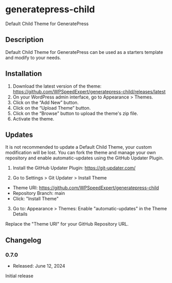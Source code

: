 # generatepress-child
Default Child Theme for GeneratePress

## Description
Default Child Theme for GeneratePress can be used as a starters template and modify to your needs.

## Installation
1. Download the latest version of the theme: https://github.com/WPSpeedExpert/generatepress-child/releases/latest
2. On your WordPress admin interface, go to Appearance > Themes.
3. Click on the “Add New” button.
4. Click on the “Upload Theme” button.
5. Click on the “Browse” button to upload the theme's zip file.
6. Activate the theme.

## Updates
It is not recommended to update a Default Child Theme, your custom modification will be lost.
You can fork the theme and manage your own repository and enable automatic-updates using the GitHub Updater Plugin.

1. Install the GitHub Updater Plugin: https://git-updater.com/

2. Go to Settings > Git Updater > Install Theme
* Theme URI: https://github.com/WPSpeedExpert/generatepress-child
* Repository Branch: main
* Click: "Install Theme"

3. Go to: Appearance > Themes: Enable "automatic-updates" in the Theme Details

Replace the "Theme URI" for your GitHub Repository URL.

## Changelog

### 0.7.0
* Released: June 12, 2024

Initial release

